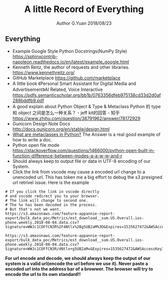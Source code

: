 # <center>A little Record of Everything</center>
<center>Author G.Yuan 2018/08/23</center>

## Everything
* Example Google Style Python Docstrings(NumPy Style)
https://sphinxcontrib-napoleon.readthedocs.io/en/latest/example_google.html
* Kenneth Reitz, the author of requests and other libraries.
https://www.kennethreitz.org/
* GitHub Marketplace
https://github.com/marketplace
* A little book 《Personal Smart Assistant for Digital Media and Advertisement》AI Related, Voice Interactive
https://pdfs.semanticscholar.org/bb1b/0763356dfeb975138cd33d2d0af288bddfb9.pdf
* A good explain about Python Object & Type & Metaclass
Python 的 type 和 object 之间是怎么一种关系？ - jeff kit的回答 - 知乎 https://www.zhihu.com/question/38791962/answer/78172929
* Gunicorn Design Note Docs
http://docs.gunicorn.org/en/stable/design.html
* [What are metaclasses in Python?](https://stackoverflow.com/questions/100003/what-are-metaclasses-in-python)
The Answer is a real good example of how to write a doc.
* Python open file mode
https://stackoverflow.com/questions/1466000/python-open-built-in-function-difference-between-modes-a-a-w-w-and-r
* Should always keep to output file or data in UTF-8 encoding of our System.
* Click the link from vscode  may cause a encoded url change to a unencoded url. This has token me a big effort to debug the s3 presigned url retrivel issue. Here is the example
```
# If you click the link in vscode directly
# and vscode redirect you to your browser.
# The link will change to second one.
# The %x has been decoded in the process.
# But that's not we want.
https://s3.amazonaws.com/feature-appannie-report-export/bulk_data_poc/Metrics/est_download__sum.US.Overall.ios-phone.weekly.2018-08-04.data.csv?Signature=WWJc1COFfCN3R%2F4Ntlx%2Bg5UB2aM%3D&Expires=1535627472&AWSAccessKeyId=AKIAI24LXKOWQGIZ5BTA

https://s3.amazonaws.com/feature-appannie-report-export/bulk_data_poc/Metrics/est_download__sum.US.Overall.ios-phone.weekly.2018-08-04.data.csv?Signature=WWJc1COFfCN3R/4Ntlx+g5UB2aM=&Expires=1535627472&AWSAccessKeyId=AKIAI24LXKOWQGIZ5BTA
```
**For url encode and decode, we should always keep the output of our system is a valid url(encode the url before we use it). Never paste a encoded url into the address bar of a browwer. The browser will try to encode the url to its own standard!!**
<!--stackedit_data:
eyJoaXN0b3J5IjpbMTg3NjY5ODAzNiwtMTExODY0OTExMiwtNz
QxODU3ODEzLC0xOTg0OTIzLDE1ODc1MzYzMDYsLTE3NTc4NTQx
ODgsMjExMTgyNDUzOCwtMTQ2Njc3MTY4MF19
-->